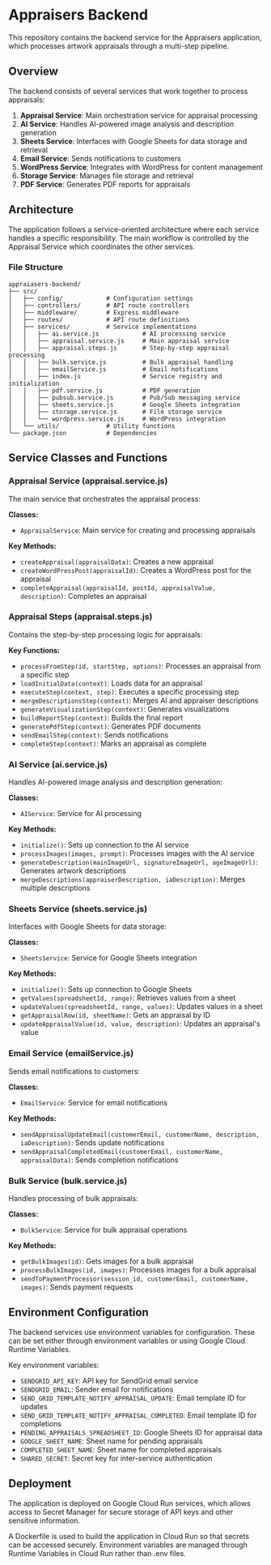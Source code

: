 # Appraisers Backend

This repository contains the backend service for the Appraisers application, which processes artwork appraisals through a multi-step pipeline.

## Overview

The backend consists of several services that work together to process appraisals:

1. **Appraisal Service**: Main orchestration service for appraisal processing
2. **AI Service**: Handles AI-powered image analysis and description generation
3. **Sheets Service**: Interfaces with Google Sheets for data storage and retrieval
4. **Email Service**: Sends notifications to customers
5. **WordPress Service**: Integrates with WordPress for content management
6. **Storage Service**: Manages file storage and retrieval
7. **PDF Service**: Generates PDF reports for appraisals

## Architecture

The application follows a service-oriented architecture where each service handles a specific responsibility. The main workflow is controlled by the Appraisal Service which coordinates the other services.

### File Structure

```
appraiasers-backend/
├── src/
│   ├── config/            # Configuration settings
│   ├── controllers/       # API route controllers
│   ├── middleware/        # Express middleware
│   ├── routes/            # API route definitions
│   ├── services/          # Service implementations
│   │   ├── ai.service.js            # AI processing service
│   │   ├── appraisal.service.js     # Main appraisal service
│   │   ├── appraisal.steps.js       # Step-by-step appraisal processing
│   │   ├── bulk.service.js          # Bulk appraisal handling
│   │   ├── emailService.js          # Email notifications
│   │   ├── index.js                 # Service registry and initialization
│   │   ├── pdf.service.js           # PDF generation
│   │   ├── pubsub.service.js        # Pub/Sub messaging service
│   │   ├── sheets.service.js        # Google Sheets integration
│   │   ├── storage.service.js       # File storage service
│   │   └── wordpress.service.js     # WordPress integration
│   └── utils/             # Utility functions
└── package.json           # Dependencies
```

## Service Classes and Functions

### Appraisal Service (appraisal.service.js)

The main service that orchestrates the appraisal process:

**Classes:**
- `AppraisalService`: Main service for creating and processing appraisals

**Key Methods:**
- `createAppraisal(appraisalData)`: Creates a new appraisal
- `createWordPressPost(appraisalId)`: Creates a WordPress post for the appraisal
- `completeAppraisal(appraisalId, postId, appraisalValue, description)`: Completes an appraisal

### Appraisal Steps (appraisal.steps.js)

Contains the step-by-step processing logic for appraisals:

**Key Functions:**
- `processFromStep(id, startStep, options)`: Processes an appraisal from a specific step
- `loadInitialData(context)`: Loads data for an appraisal
- `executeStep(context, step)`: Executes a specific processing step
- `mergeDescriptionsStep(context)`: Merges AI and appraiser descriptions
- `generateVisualizationStep(context)`: Generates visualizations
- `buildReportStep(context)`: Builds the final report
- `generatePdfStep(context)`: Generates PDF documents
- `sendEmailStep(context)`: Sends notifications
- `completeStep(context)`: Marks an appraisal as complete

### AI Service (ai.service.js)

Handles AI-powered image analysis and description generation:

**Classes:**
- `AIService`: Service for AI processing

**Key Methods:**
- `initialize()`: Sets up connection to the AI service
- `processImages(images, prompt)`: Processes images with the AI service
- `generateDescription(mainImageUrl, signatureImageUrl, ageImageUrl)`: Generates artwork descriptions
- `mergeDescriptions(appraiserDescription, iaDescription)`: Merges multiple descriptions

### Sheets Service (sheets.service.js)

Interfaces with Google Sheets for data storage:

**Classes:**
- `SheetsService`: Service for Google Sheets integration

**Key Methods:**
- `initialize()`: Sets up connection to Google Sheets
- `getValues(spreadsheetId, range)`: Retrieves values from a sheet
- `updateValues(spreadsheetId, range, values)`: Updates values in a sheet
- `getAppraisalRow(id, sheetName)`: Gets an appraisal by ID
- `updateAppraisalValue(id, value, description)`: Updates an appraisal's value

### Email Service (emailService.js)

Sends email notifications to customers:

**Classes:**
- `EmailService`: Service for email notifications

**Key Methods:**
- `sendAppraisalUpdateEmail(customerEmail, customerName, description, iaDescription)`: Sends update notifications
- `sendAppraisalCompletedEmail(customerEmail, customerName, appraisalData)`: Sends completion notifications

### Bulk Service (bulk.service.js)

Handles processing of bulk appraisals:

**Classes:**
- `BulkService`: Service for bulk appraisal operations

**Key Methods:**
- `getBulkImages(id)`: Gets images for a bulk appraisal
- `processBulkImages(id, images)`: Processes images for a bulk appraisal
- `sendToPaymentProcessor(session_id, customerEmail, customerName, images)`: Sends payment requests

## Environment Configuration

The backend services use environment variables for configuration. These can be set either through environment variables or using Google Cloud Runtime Variables.

Key environment variables:
- `SENDGRID_API_KEY`: API key for SendGrid email service
- `SENDGRID_EMAIL`: Sender email for notifications
- `SEND_GRID_TEMPLATE_NOTIFY_APPRAISAL_UPDATE`: Email template ID for updates
- `SEND_GRID_TEMPLATE_NOTIFY_APPRAISAL_COMPLETED`: Email template ID for completions
- `PENDING_APPRAISALS_SPREADSHEET_ID`: Google Sheets ID for appraisal data
- `GOOGLE_SHEET_NAME`: Sheet name for pending appraisals
- `COMPLETED_SHEET_NAME`: Sheet name for completed appraisals
- `SHARED_SECRET`: Secret key for inter-service authentication

## Deployment

The application is deployed on Google Cloud Run services, which allows access to Secret Manager for secure storage of API keys and other sensitive information.

A Dockerfile is used to build the application in Cloud Run so that secrets can be accessed securely. Environment variables are managed through Runtime Variables in Cloud Run rather than .env files.